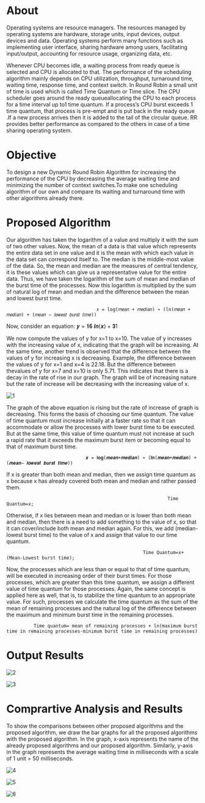 # About
Operating systems are resource managers. The resources managed by operating systems are hardware, storage units, input devices, output devices and data. Operating systems perform many functions such as implementing user interface, sharing hardware among users, facilitating input/output, accounting for resource usage, organizing data, etc.

Whenever CPU becomes idle, a waiting process from ready queue is selected and CPU is allocated to that. The performance of the scheduling algorithm mainly depends on CPU 
utilization, throughput, turnaround time, waiting time, response time, and context switch. In Round Robin a small unit of time is used which is called Time Quantum or Time slice. The CPU scheduler goes around the ready queueallocating the CPU to each process for a time interval up to1 time quantum. If a process’s CPU burst exceeds 1 time quantum, that process is pre-empt and is put back in the ready queue .If a new process arrives then it is added to the tail of the circular queue. RR provides better performance as compared to the others in case of a time sharing operating system.

# Objective
To design a new Dynamic Round Robin Algorithm for increasing the performance of the CPU by decreasing the average waiting time and minimizing the number of context switches.To make one scheduling algorithm of our own and compare its waiting and turnaround time with other algorithms already there. 

# Proposed Algorithm
Our algorithm has taken the logarithm of a value and multiply it with the sum of two other values. Now, the mean of a data is that value which represents the entire data set in one value and it is the mean with which each value in the data set can correspond itself to. The median is the middle-most value of the data. So, the mean and median are the measures of central tendency, it is these values which can give us a representative value for the entire data. Thus, we have taken the logarithm of the sum of mean and median of the burst time of the processes. Now this logarithm is multiplied by the sum of natural log of mean and median and the difference between the mean and lowest burst time.

                                     𝑥 = log(𝑚𝑒𝑎𝑛 + 𝑚𝑒𝑑𝑖𝑎𝑛) ∗ (ln(𝑚𝑒𝑎𝑛 + 𝑚𝑒𝑑𝑖𝑎𝑛) + (𝑚𝑒𝑎𝑛 − 𝑙𝑜𝑤𝑒𝑠𝑡 𝑏𝑢𝑟𝑠𝑡 𝑡𝑖𝑚𝑒))

Now, consider an equation:
                         𝒚 = 𝟏𝟔 𝒍𝒏(𝒙) + 𝟑1

We now compute the values of y for x=1 to x=10. The value of y increases with the increasing value of x, indicating that the graph will be increasing. At the same time, another trend is observed that the difference between the values of y for increasing x is decreasing. Example, the difference between the values of y for x=1 and x=4 is 22.18. But the difference between thevalues of y for x=7 and x=10 is only 5.71. This indicates that there is a decay in the rate of rise in our graph. The graph will be of increasing nature but the rate of increase will be decreasing with the increasing value of x.

![1](https://user-images.githubusercontent.com/103348726/162681168-bb239fc4-7b5f-4853-bf7f-407e7c708a48.PNG)

The graph of the above equation is rising but the rate of increase of graph is decreasing. This forms the basis of choosing our time quantum. The value of time quantum must increase initially at a faster rate so that it can accommodate or allow the processes with lower burst time to be executed. But at the same time, this value of time quantum must not increase at such a rapid rate that it exceeds the maximum burst item or becoming equal to that of maximum burst time. 

                                 𝒙 = 𝐥𝐨𝐠(𝒎𝒆𝒂𝒏+𝒎𝒆𝒅𝒊𝒂𝒏) ∗ (𝐥𝐧(𝒎𝒆𝒂𝒏+𝒎𝒆𝒅𝒊𝒂𝒏) + (𝒎𝒆𝒂𝒏− 𝒍𝒐𝒘𝒆𝒔𝒕 𝒃𝒖𝒓𝒔𝒕 𝒕𝒊𝒎𝒆))

If x is greater than both mean and median, then we assign time quantum as x because x has already covered both mean and median and rather passed them.

                                                               Time Quantum=x;
                                                               
Otherwise, if x lies between mean and median or is lower than both mean and median, then there is a need to add something to the value of x, so that it can cover/include both mean and median again. For this, we add (median-lowest burst time) to the value of x and assign that value to our time quantum.

                                                      Time Quantum=x+(Mean-Lowest burst time);

Now, the processes which are less than or equal to that of time quantum, will be executed in increasing order of their burst times. For those processes, which are greater than this time quantum, we assign a different value of time quantum for those processes. Again, the same concept is applied here as well, that is, to stabilize the time quantum to an appropriate value. For such, processes we calculate the time quantum as the sum of the mean of remaining processes and the natural log of the difference between the maximum and minimum burst time in the remaining processes.

              Time quantum= mean of remaining processes + ln(maximum burst time in remaining processes-minimum burst time in remaining processes)

# Output Results

![2](https://user-images.githubusercontent.com/103348726/162682622-7aefd03c-603d-4b1b-bef9-4e030ef18edb.PNG)

![3](https://user-images.githubusercontent.com/103348726/162682666-7bc9e874-07ad-4f0c-bd55-f543465bb69f.PNG)

# Comprartive Analysis and Results

To show the comparisons between other proposed algorithms and the proposed algorithm, we draw the bar graphs for all the proposed algorithms with the proposed algorithm. In the graph, x-axis represents the name of the already proposed algorithms and our proposed algorithm. Similarly, y-axis in the graph represents the  average waiting time in milliseconds with a scale of 1 unit = 50 milliseconds.

![4](https://user-images.githubusercontent.com/103348726/162683691-901f790c-46fc-4353-ad69-ae476578c610.PNG)

![5](https://user-images.githubusercontent.com/103348726/162683720-5e3c937c-ad9d-4eda-8a03-7f9c2776b8aa.PNG)

![6](https://user-images.githubusercontent.com/103348726/162683742-00158301-f1e2-459d-a9c9-83ba63578445.PNG)
